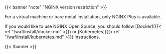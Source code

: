{{< banner "note" "NGINX version restriction" >}}

For a virtual machine or bare metal installation, only NGINX Plus is available.

If you would like to use NGINX Open Source, you should follow [Docker]({{< ref "/waf/install/docker.md" >}}) or [Kubernetes]({{< ref "/waf/install/kubernetes.md" >}}) instructions.

{{< /banner >}}